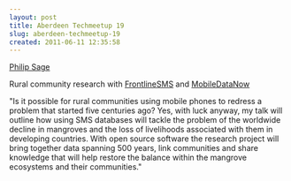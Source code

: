 ```yaml
---
layout: post
title: Aberdeen Techmeetup 19
slug: aberdeen-techmeetup-19
created: 2011-06-11 12:35:58
---
```


<a href="http://www.abdn.ac.uk/biologicalsci/postgraduates/details.php?id=r01pss9">Philip Sage</a>

Rural community research with <a href="http://www.frontlinesms.com/">FrontlineSMS</a> and <a href="http://www.mobiledatanow.com/">MobileDataNow</a>

"Is it possible for rural communities using mobile phones to redress a problem that started five centuries  ago? Yes, with luck anyway, my talk will outline how using SMS databases will tackle the problem of  the worldwide decline in mangroves and the loss of livelihoods associated with them  in developing countries. With open source software the research project will bring together data spanning 500 years, link communities and share knowledge that will help restore the balance within the mangrove ecosystems and their communities."
